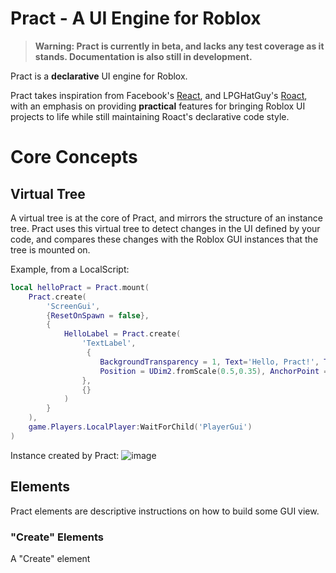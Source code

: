 # Pract - A UI Engine for Roblox

> **Warning: Pract is currently in beta, and lacks any test coverage as it stands. Documentation is also still in development.**
> 
Pract is a **declarative** UI engine for Roblox.

Pract takes inspiration from Facebook's [React](https://reactjs.org/), and LPGHatGuy's [Roact](https://github.com/Roblox/roact), with an emphasis on providing **practical** features for bringing Roblox UI projects to life while still maintaining Roact's declarative code style.

# Core Concepts

## Virtual Tree
A virtual tree is at the core of Pract, and mirrors the structure of an instance tree. Pract uses this virtual tree to detect changes in the UI defined by your code, and compares these changes with the Roblox GUI instances that the tree is mounted on.

Example, from a LocalScript:
```lua
local helloPract = Pract.mount(
    Pract.create(
        'ScreenGui',
        {ResetOnSpawn = false},
        {
            HelloLabel = Pract.create(
                'TextLabel',
                 {
                    BackgroundTransparency = 1, Text='Hello, Pract!', TextSize=24,
                    Position = UDim2.fromScale(0.5,0.35), AnchorPoint = Vector2.new(0.5,0.5)
                },
                {}
            )
        }
    ),
    game.Players.LocalPlayer:WaitForChild('PlayerGui')
)
```
Instance created by Pract:
![image](https://user-images.githubusercontent.com/93293456/139168972-49572640-604f-4781-a6f8-ba8ef98509ac.png)

## Elements
Pract elements are descriptive instructions on how to build some GUI view.

### "Create" Elements
A "Create" element 
```lua

```
